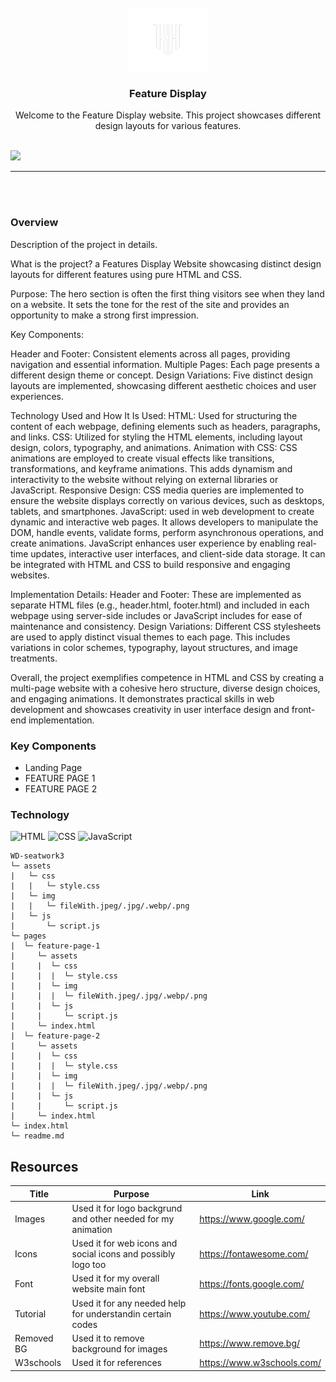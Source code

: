 <a name="readme-top">

<br/>

<br />
<div align="center">
  <a href="https://github.com/KhalidSaverola/">
  <!-- TODO: If you want to add logo or banner you can add it here -->
    <img src="./assets/img/kh logo.png" alt="KHALID HUMPHREY" width="130" height="100">
  </a>
<!-- TODO: Change Title to the name of the title of your Project -->
  <h3 align="center">Feature Display</h3>
</div>
<!-- TODO: Make a short description -->
<div align="center">
  Welcome to the Feature Display website. This project showcases different design layouts for various features.
</div>

<br />

<!-- TODO: Change the zyx-0314 into your github username  -->
<!-- TODO: Change the WD-Template-Project into the same name of your folder -->
![](https://visit-counter.vercel.app/counter.png?page=KhalidSaverola/WD-seatwork4)

---

<br />
<br />

### Overview
<!-- TODO: To be changed -->
<!-- The following are just sample -->
Description of the project in details.

What is the project?
a Features Display Website showcasing distinct design layouts for different features using pure HTML and CSS. 

Purpose:
The hero section is often the first thing visitors see when they land on a website. It sets the tone for the rest of the site and provides an opportunity to make a strong first impression.

Key Components:

Header and Footer: Consistent elements across all pages, providing navigation and essential information.
Multiple Pages: Each page presents a different design theme or concept.
Design Variations: Five distinct design layouts are implemented, showcasing different aesthetic choices and user experiences.

Technology Used and How It Is Used:
HTML: Used for structuring the content of each webpage, defining elements such as headers, paragraphs, and links.
CSS: Utilized for styling the HTML elements, including layout design, colors, typography, and animations.
Animation with CSS: CSS animations are employed to create visual effects like transitions, transformations, and keyframe animations. This adds dynamism and interactivity to the website without relying on external libraries or JavaScript.
Responsive Design: CSS media queries are implemented to ensure the website displays correctly on various devices, such as desktops, tablets, and smartphones.
JavaScript: used in web development to create dynamic and interactive web pages. It allows developers to manipulate the DOM, handle events, validate forms, perform asynchronous operations, and create animations. JavaScript enhances user experience by enabling real-time updates, interactive user interfaces, and client-side data storage. It can be integrated with HTML and CSS to build responsive and engaging websites.

Implementation Details:
Header and Footer: These are implemented as separate HTML files (e.g., header.html, footer.html) and included in each webpage using server-side includes or JavaScript includes for ease of maintenance and consistency.
Design Variations: Different CSS stylesheets are used to apply distinct visual themes to each page. This includes variations in color schemes, typography, layout structures, and image treatments.

Overall, the project exemplifies competence in HTML and CSS by creating a multi-page website with a cohesive hero structure, diverse design choices, and engaging animations. It demonstrates practical skills in web development and showcases creativity in user interface design and front-end implementation.

### Key Components
<!-- TODO: List of Key Components -->
<!-- The following are just sample -->
- Landing Page
- FEATURE PAGE 1
- FEATURE PAGE 2

### Technology
<!-- TODO: List of Technology Used -->
![HTML](https://img.shields.io/badge/HTML-E34F26?style=for-the-badge&logo=html5&logoColor=white)
![CSS](https://img.shields.io/badge/CSS-1572B6?style=for-the-badge&logo=css3&logoColor=white)
![JavaScript](https://img.shields.io/badge/JavaScript-F7DF1E?style=for-the-badge&logo=javascript&logoColor=white)
```
WD-seatwork3
└─ assets
|   └─ css
|   |   └─ style.css
|   └─ img
|   |   └─ fileWith.jpeg/.jpg/.webp/.png
|   └─ js
|       └─ script.js
└─ pages
|  └─ feature-page-1
|     └─ assets
|     |  └─ css
|     |  |  └─ style.css
|     |  └─ img
|     |  |  └─ fileWith.jpeg/.jpg/.webp/.png
|     |  └─ js
|     |     └─ script.js
|     └─ index.html
|  └─ feature-page-2
|     └─ assets
|     |  └─ css
|     |  |  └─ style.css
|     |  └─ img
|     |  |  └─ fileWith.jpeg/.jpg/.webp/.png
|     |  └─ js
|     |     └─ script.js
|     └─ index.html
└─ index.html
└─ readme.md
```

## Resources

<!-- TODO: Add References -->
| Title | Purpose | Link |
|-|-|-|
| Images | Used it for logo backgrund and other needed for my animation | https://www.google.com/ |
| Icons  | Used it for web icons and social icons and possibly logo too | https://fontawesome.com/ |
| Font   | Used it for my overall website main font                     | https://fonts.google.com/ |
| Tutorial | Used it for any needed help for understandin certain codes | https://www.youtube.com/ |
| Removed BG | Used it to remove background for images | https://www.remove.bg/ |
| W3schools | Used it for references | https://www.w3schools.com/ |
